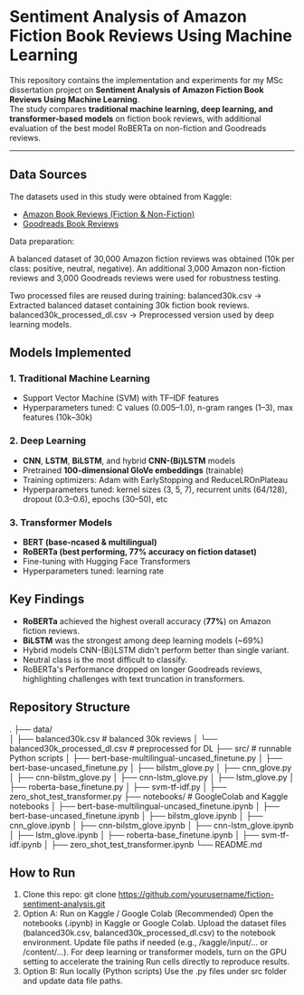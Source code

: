 # Sentiment Analysis of Amazon Fiction Book Reviews Using Machine Learning

This repository contains the implementation and experiments for my MSc dissertation project on **Sentiment Analysis of Amazon Fiction Book Reviews Using Machine Learning**.  
The study compares **traditional machine learning, deep learning, and transformer-based models** on fiction book reviews, with additional evaluation of the best model RoBERTa on non-fiction and Goodreads reviews.

---

## Data Sources

The datasets used in this study were obtained from Kaggle:

- [Amazon Book Reviews (Fiction & Non-Fiction)](https://www.kaggle.com/datasets/mohamedbakhet/amazon-books-reviews/data)  
- [Goodreads Book Reviews](https://www.kaggle.com/datasets/dk123891/books-dataset-goodreadsmay-2024)


Data preparation:

A balanced dataset of 30,000 Amazon fiction reviews was obtained (10k per class: positive, neutral, negative).
An additional 3,000 Amazon non-fiction reviews and 3,000 Goodreads reviews were used for robustness testing.

Two processed files are reused during training:
balanced30k.csv → Extracted balanced dataset containing 30k fiction book reviews.
balanced30k_processed_dl.csv → Preprocessed version used by deep learning models.

## Models Implemented

### 1. Traditional Machine Learning
- Support Vector Machine (SVM) with TF–IDF features
- Hyperparameters tuned: C values (0.005–1.0), n-gram ranges (1–3), max features (10k–30k)

### 2. Deep Learning
- **CNN**, **LSTM**, **BiLSTM**, and hybrid **CNN-(Bi)LSTM** models  
- Pretrained **100-dimensional GloVe embeddings** (trainable)  
- Training optimizers: Adam with EarlyStopping and ReduceLROnPlateau
- Hyperparameters tuned: kernel sizes (3, 5, 7), recurrent units (64/128), dropout (0.3–0.6), epochs (30–50), etc  

### 3. Transformer Models
- **BERT (base-ncased & multilingual)**  
- **RoBERTa (best performing, 77% accuracy on fiction dataset)**  
- Fine-tuning with Hugging Face Transformers
- Hyperparameters tuned: learning rate

 ## Key Findings
- **RoBERTa** achieved the highest overall accuracy (**77%**) on Amazon fiction reviews.  
- **BiLSTM** was the strongest among deep learning models (~69%)
- Hybrid models CNN-(Bi)LSTM didn't perform better than single variant.  
- Neutral class is the most difficult to classify.  
- RoBERTa's Performance dropped on longer Goodreads reviews, highlighting challenges with text truncation in transformers.  

## Repository Structure
.
├── data/                          
│   ├── balanced30k.csv            # balanced 30k reviews 
│   └── balanced30k_processed_dl.csv  # preprocessed for DL
├── src/                           # runnable Python scripts
│   ├── bert-base-multilingual-uncased_finetune.py
│   ├── bert-base-uncased_finetune.py
│   ├── bilstm_glove.py
│   ├── cnn_glove.py
│   ├── cnn-bilstm_glove.py
│   ├── cnn-lstm_glove.py
│   ├── lstm_glove.py
│   ├── roberta-base_finetune.py
│   ├── svm-tf-idf.py
│   ├── zero_shot_test_transformer.py
├── notebooks/                     # GoogleColab and Kaggle notebooks
│   ├── bert-base-multilingual-uncased_finetune.ipynb
│   ├── bert-base-uncased_finetune.ipynb
│   ├── bilstm_glove.ipynb
│   ├── cnn_glove.ipynb
│   ├── cnn-bilstm_glove.ipynb
│   ├── cnn-lstm_glove.ipynb
│   ├── lstm_glove.ipynb
│   ├── roberta-base_finetune.ipynb
│   ├── svm-tf-idf.ipynb
│   ├── zero_shot_test_transformer.ipynb
└── README.md

## How to Run
1. Clone this repo:
   git clone https://github.com/yourusername/fiction-sentiment-analysis.git
2. Option A: Run on Kaggle / Google Colab (Recommended)
Open the notebooks (.ipynb) in Kaggle or Google Colab.
Upload the dataset files (balanced30k.csv, balanced30k_processed_dl.csv) to the notebook environment.
Update file paths if needed (e.g., /kaggle/input/... or /content/...).
For deep learning or transformer models, turn on the GPU setting to accelerate the training
Run cells directly to reproduce results.
3. Option B: Run locally (Python scripts)
Use the .py files under src folder and update data file paths.
